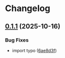 # Changelog

## [0.1.1](https://github.com/Loop3D/plugin_map2loop/compare/v0.1.0...v0.1.1) (2025-10-16)


### Bug Fixes

* import typo ([6ae8d3f](https://github.com/Loop3D/plugin_map2loop/commit/6ae8d3f6b2a7daedd79ed039eac9de129af7713b))
